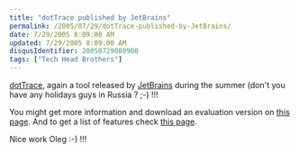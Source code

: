 ```yaml
---
title: "dotTrace published by JetBrains"
permalink: /2005/07/29/dotTrace-published-by-JetBrains/
date: 7/29/2005 8:09:00 AM
updated: 7/29/2005 8:09:00 AM
disqusIdentifier: 20050729080900
tags: ["Tech Head Brothers"]
---
```

[dotTrace](http://www.jetbrains.com/profiler/features/), again a 
tool released by [JetBrains](http://www.jetbrains.com/) during 
the summer (don't you have any holidays guys in Russia ? ;-) !!!

You might get more information and download an evaluation version on [this page](http://www.jetbrains.com/profiler). And to get a list of 
features check [this 
page](http://www.jetbrains.com/profiler/features/).
<!-- more -->

Nice work Oleg :-) !!!
